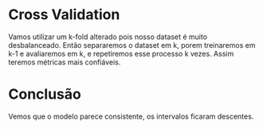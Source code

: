# Cross Validation

Vamos utilizar um k-fold alterado pois nosso dataset é muito desbalanceado. Então separaremos o dataset em k, porem treinaremos em k-1 e avaliaremos em k, e repetiremos esse processo k vezes. Assim teremos métricas mais confiáveis.

# Conclusão

Vemos que o modelo parece consistente, os intervalos ficaram descentes.
